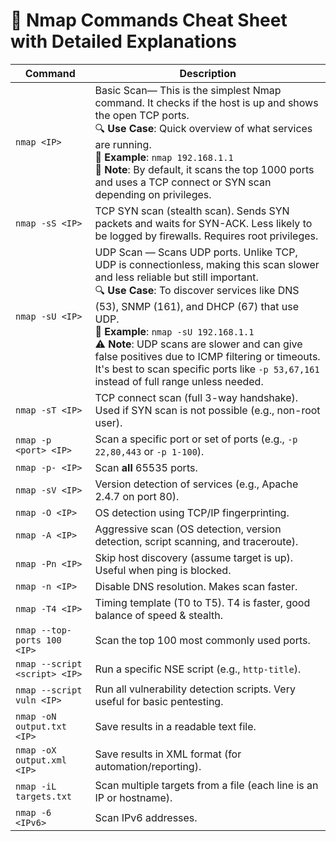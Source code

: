 # 📌 Nmap Commands Cheat Sheet with Detailed Explanations

| Command | Description |
|--------|-------------|
| `nmap <IP>` | Basic Scan— This is the simplest Nmap command. It checks if the host is up and shows the open TCP ports. <br>🔍 **Use Case**: Quick overview of what services are running. <br>📝 **Example**: `nmap 192.168.1.1` <br>📌 **Note**: By default, it scans the top 1000 ports and uses a TCP connect or SYN scan depending on privileges. |
| `nmap -sS <IP>` | TCP SYN scan (stealth scan). Sends SYN packets and waits for SYN-ACK. Less likely to be logged by firewalls. Requires root privileges. |
| `nmap -sU <IP>` | UDP Scan — Scans UDP ports. Unlike TCP, UDP is connectionless, making this scan slower and less reliable but still important. <br>🔍 **Use Case**: To discover services like DNS (53), SNMP (161), and DHCP (67) that use UDP. <br>📝 **Example**: `nmap -sU 192.168.1.1` <br>⚠️ **Note**: UDP scans are slower and can give false positives due to ICMP filtering or timeouts. It's best to scan specific ports like `-p 53,67,161` instead of full range unless needed. |
| `nmap -sT <IP>` | TCP connect scan (full 3-way handshake). Used if SYN scan is not possible (e.g., non-root user). |
| `nmap -p <port> <IP>` | Scan a specific port or set of ports (e.g., `-p 22,80,443` or `-p 1-100`). |
| `nmap -p- <IP>` | Scan **all** 65535 ports. |
| `nmap -sV <IP>` | Version detection of services (e.g., Apache 2.4.7 on port 80). |
| `nmap -O <IP>` | OS detection using TCP/IP fingerprinting. |
| `nmap -A <IP>` | Aggressive scan (OS detection, version detection, script scanning, and traceroute). |
| `nmap -Pn <IP>` | Skip host discovery (assume target is up). Useful when ping is blocked. |
| `nmap -n <IP>` | Disable DNS resolution. Makes scan faster. |
| `nmap -T4 <IP>` | Timing template (T0 to T5). T4 is faster, good balance of speed & stealth. |
| `nmap --top-ports 100 <IP>` | Scan the top 100 most commonly used ports. |
| `nmap --script <script> <IP>` | Run a specific NSE script (e.g., `http-title`). |
| `nmap --script vuln <IP>` | Run all vulnerability detection scripts. Very useful for basic pentesting. |
| `nmap -oN output.txt <IP>` | Save results in a readable text file. |
| `nmap -oX output.xml <IP>` | Save results in XML format (for automation/reporting). |
| `nmap -iL targets.txt` | Scan multiple targets from a file (each line is an IP or hostname). |
| `nmap -6 <IPv6>` | Scan IPv6 addresses. |


